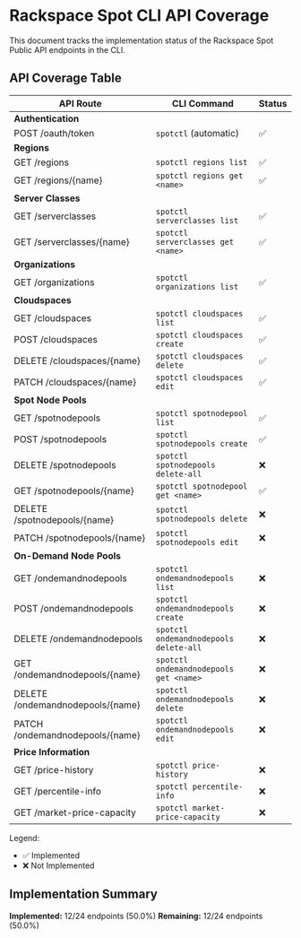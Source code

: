 # Rackspace Spot CLI API Coverage

This document tracks the implementation status of the Rackspace Spot Public API endpoints in the CLI.

## API Coverage Table

| API Route                        | CLI Command                            | Status |
| -------------------------------- | -------------------------------------- | ------ |
| **Authentication**               |
| POST /oauth/token                | `spotctl` (automatic)                  | ✅     |
| **Regions**                      |
| GET /regions                     | `spotctl regions list`                 | ✅     |
| GET /regions/{name}              | `spotctl regions get <name>`           | ✅     |
| **Server Classes**               |
| GET /serverclasses               | `spotctl serverclasses list`           | ✅     |
| GET /serverclasses/{name}        | `spotctl serverclasses get <name>`     | ✅     |
| **Organizations**                |
| GET /organizations               | `spotctl organizations list`           | ✅     |
| **Cloudspaces**                  |
| GET /cloudspaces                 | `spotctl cloudspaces list`             | ✅     |
| POST /cloudspaces                | `spotctl cloudspaces create`           | ✅     |
| DELETE /cloudspaces/{name}       | `spotctl cloudspaces delete`           | ✅     |
| PATCH /cloudspaces/{name}        | `spotctl cloudspaces edit`             | ✅     |
| **Spot Node Pools**              |
| GET /spotnodepools               | `spotctl spotnodepool list`            | ✅     |
| POST /spotnodepools              | `spotctl spotnodepools create`         | ✅     |
| DELETE /spotnodepools            | `spotctl spotnodepools delete-all`     | ❌     |
| GET /spotnodepools/{name}        | `spotctl spotnodepool get <name>`      | ✅     |
| DELETE /spotnodepools/{name}     | `spotctl spotnodepools delete`         | ❌     |
| PATCH /spotnodepools/{name}      | `spotctl spotnodepools edit`           | ❌     |
| **On-Demand Node Pools**         |
| GET /ondemandnodepools           | `spotctl ondemandnodepools list`       | ❌     |
| POST /ondemandnodepools          | `spotctl ondemandnodepools create`     | ❌     |
| DELETE /ondemandnodepools        | `spotctl ondemandnodepools delete-all` | ❌     |
| GET /ondemandnodepools/{name}    | `spotctl ondemandnodepools get <name>` | ❌     |
| DELETE /ondemandnodepools/{name} | `spotctl ondemandnodepools delete`     | ❌     |
| PATCH /ondemandnodepools/{name}  | `spotctl ondemandnodepools edit`       | ❌     |
| **Price Information**            |
| GET /price-history               | `spotctl price-history`                | ❌     |
| GET /percentile-info             | `spotctl percentile-info`              | ❌     |
| GET /market-price-capacity       | `spotctl market-price-capacity`        | ❌     |

Legend:

- ✅ Implemented
- ❌ Not Implemented

## Implementation Summary

**Implemented:** 12/24 endpoints (50.0%)
**Remaining:** 12/24 endpoints (50.0%)
